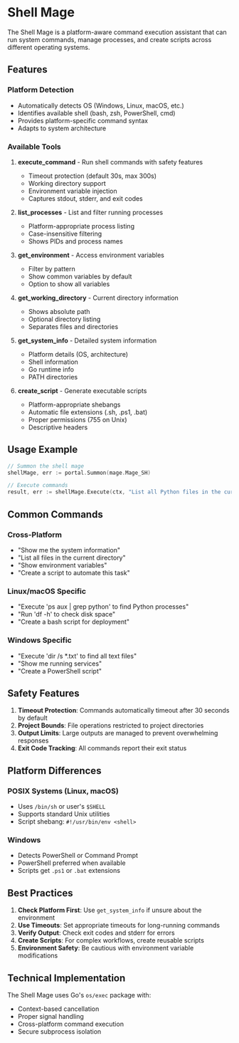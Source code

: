 # Shell Mage

The Shell Mage is a platform-aware command execution assistant that can run system commands, manage processes, and create scripts across different operating systems.

## Features

### Platform Detection
- Automatically detects OS (Windows, Linux, macOS, etc.)
- Identifies available shell (bash, zsh, PowerShell, cmd)
- Provides platform-specific command syntax
- Adapts to system architecture

### Available Tools

1. **execute_command** - Run shell commands with safety features
   - Timeout protection (default 30s, max 300s)
   - Working directory support
   - Environment variable injection
   - Captures stdout, stderr, and exit codes

2. **list_processes** - List and filter running processes
   - Platform-appropriate process listing
   - Case-insensitive filtering
   - Shows PIDs and process names

3. **get_environment** - Access environment variables
   - Filter by pattern
   - Show common variables by default
   - Option to show all variables

4. **get_working_directory** - Current directory information
   - Shows absolute path
   - Optional directory listing
   - Separates files and directories

5. **get_system_info** - Detailed system information
   - Platform details (OS, architecture)
   - Shell information
   - Go runtime info
   - PATH directories

6. **create_script** - Generate executable scripts
   - Platform-appropriate shebangs
   - Automatic file extensions (.sh, .ps1, .bat)
   - Proper permissions (755 on Unix)
   - Descriptive headers

## Usage Example

```go
// Summon the shell mage
shellMage, err := portal.Summon(mage.Mage_SH)

// Execute commands
result, err := shellMage.Execute(ctx, "List all Python files in the current directory")
```

## Common Commands

### Cross-Platform
- "Show me the system information"
- "List all files in the current directory"
- "Show environment variables"
- "Create a script to automate this task"

### Linux/macOS Specific
- "Execute 'ps aux | grep python' to find Python processes"
- "Run 'df -h' to check disk space"
- "Create a bash script for deployment"

### Windows Specific
- "Execute 'dir /s *.txt' to find all text files"
- "Show me running services"
- "Create a PowerShell script"

## Safety Features

1. **Timeout Protection**: Commands automatically timeout after 30 seconds by default
2. **Project Bounds**: File operations restricted to project directories
3. **Output Limits**: Large outputs are managed to prevent overwhelming responses
4. **Exit Code Tracking**: All commands report their exit status

## Platform Differences

### POSIX Systems (Linux, macOS)
- Uses `/bin/sh` or user's `$SHELL`
- Supports standard Unix utilities
- Script shebang: `#!/usr/bin/env <shell>`

### Windows
- Detects PowerShell or Command Prompt
- PowerShell preferred when available
- Scripts get `.ps1` or `.bat` extensions

## Best Practices

1. **Check Platform First**: Use `get_system_info` if unsure about the environment
2. **Use Timeouts**: Set appropriate timeouts for long-running commands
3. **Verify Output**: Check exit codes and stderr for errors
4. **Create Scripts**: For complex workflows, create reusable scripts
5. **Environment Safety**: Be cautious with environment variable modifications

## Technical Implementation

The Shell Mage uses Go's `os/exec` package with:
- Context-based cancellation
- Proper signal handling
- Cross-platform command execution
- Secure subprocess isolation 